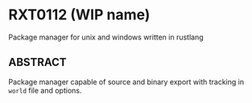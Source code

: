 # RXT0112 (WIP name)

Package manager for unix and windows written in rustlang

## ABSTRACT
Package manager capable of source and binary export with tracking in `world` file and options.